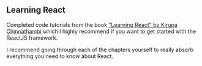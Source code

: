 ## Learning React

Completed code tutorials from the book <a href="https://www.chapters.indigo.ca/en-ca/books/learning-react-a-hands-on/9780134546315-item.html?ref=item_page%3avariation" target="_blank">"Learning React" by Kirupa Chinnathambi</a> which I highly recommend if you want to get started with the ReactJS framework.

I recommend going through each of the chapters yourself to really absorb everything you need to know about React.